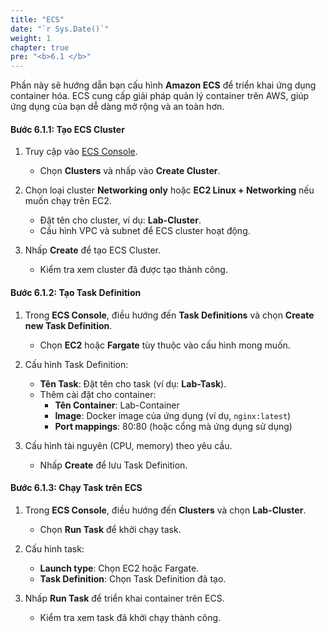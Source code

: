 ```yaml
---
title: "ECS"
date: "`r Sys.Date()`"
weight: 1
chapter: true
pre: "<b>6.1 </b>"
---
```


Phần này sẽ hướng dẫn bạn cấu hình **Amazon ECS** để triển khai ứng dụng container hóa. ECS cung cấp giải pháp quản lý container trên AWS, giúp ứng dụng của bạn dễ dàng mở rộng và an toàn hơn.

#### Bước 6.1.1: Tạo ECS Cluster

1. Truy cập vào [ECS Console](https://console.aws.amazon.com/ecs).
   - Chọn **Clusters** và nhấp vào **Create Cluster**.

2. Chọn loại cluster **Networking only** hoặc **EC2 Linux + Networking** nếu muốn chạy trên EC2.
   - Đặt tên cho cluster, ví dụ: **Lab-Cluster**.
   - Cấu hình VPC và subnet để ECS cluster hoạt động.

3. Nhấp **Create** để tạo ECS Cluster.
   - Kiểm tra xem cluster đã được tạo thành công.

#### Bước 6.1.2: Tạo Task Definition

1. Trong **ECS Console**, điều hướng đến **Task Definitions** và chọn **Create new Task Definition**.
   - Chọn **EC2** hoặc **Fargate** tùy thuộc vào cấu hình mong muốn.

2. Cấu hình Task Definition:
   - **Tên Task**: Đặt tên cho task (ví dụ: **Lab-Task**).
   - Thêm cài đặt cho container:
      + **Tên Container**: Lab-Container
      + **Image**: Docker image của ứng dụng (ví dụ, `nginx:latest`)
      + **Port mappings**: 80:80 (hoặc cổng mà ứng dụng sử dụng)

3. Cấu hình tài nguyên (CPU, memory) theo yêu cầu.
   - Nhấp **Create** để lưu Task Definition.

#### Bước 6.1.3: Chạy Task trên ECS

1. Trong **ECS Console**, điều hướng đến **Clusters** và chọn **Lab-Cluster**.
   - Chọn **Run Task** để khởi chạy task.

2. Cấu hình task:
   - **Launch type**: Chọn EC2 hoặc Fargate.
   - **Task Definition**: Chọn Task Definition đã tạo.

3. Nhấp **Run Task** để triển khai container trên ECS.
   - Kiểm tra xem task đã khởi chạy thành công.

